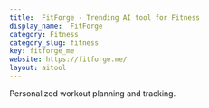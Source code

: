 ```yaml
---
title:  FitForge - Trending AI tool for Fitness
display_name:  FitForge
category: Fitness
category_slug: fitness
key: fitforge_me
website: https://fitforge.me/
layout: aitool
---
```


Personalized workout planning and tracking.
